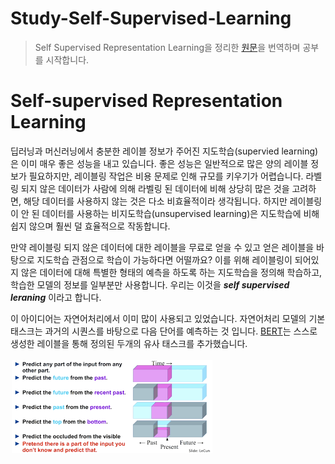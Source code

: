 # Study-Self-Supervised-Learning
> Self Supervised Representation Learning을 정리한 [원문](https://lilianweng.github.io/posts/2019-11-10-self-supervised/)을 번역하며 공부를 시작합니다.

# Self-supervised Representation Learning
딥러닝과 머신러닝에서 충분한 레이블 정보가 주어진 지도학습(supervied learning)은 이미 매우 좋은 성능을 내고 있습니다. 좋은 성능은 일반적으로 많은 양의 레이블 정보가 필요하지만, 레이블링 작업은 비용 문제로 인해 규모를 키우기가 어렵습니다. 라벨링 되지 않은 데이터가 사람에 의해 라벨링 된 데이터에 비해 상당히 많은 것을 고려하면, 해당 데이터를 사용하지 않는 것은 다소 비효율적이라 생각됩니다. 하지만 레이블링이 안 된 데이터를 사용하는 비지도학습(unsupervised learning)은 지도학습에 비해 쉽지 않으며 훨씬 덜 효율적으로 작동합니다.

만약 레이블링 되지 않은 데이터에 대한 레이블을 무료로 얻을 수 있고 얻은 레이블을 바탕으로 지도학습 관점으로 학습이 가능하다면 어떨까요? 이를 위해 레이블링이 되어있지 않은 데이터에 대해 특별한 형태의 예측을 하도록 하는 지도학습을 정의해 학습하고, 학습한 모델의 정보를 일부분만 사용합니다. 우리는 이것을 **_self supervised leraning_** 이라고 합니다.  

이 아이디어는 자연어처리에서 이미 많이 사용되고 있었습니다. 자연어처리 모델의 기본 태스크는 과거의 시퀀스를 바탕으로 다음 단어를 예측하는 것 입니다. [BERT](https://arxiv.org/abs/1810.04805)는 스스로 생성한 레이블을 통해 정의된 두개의 유사 태스크를 추가했습니다. 

![img1](./images/1.self-supervised-Yann-LeCun.png)
